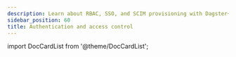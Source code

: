```yaml
---
description: Learn about RBAC, SSO, and SCIM provisioning with Dagster+.
sidebar_position: 60
title: Authentication and access control
---
```


import DocCardList from '@theme/DocCardList';

<DocCardList />
